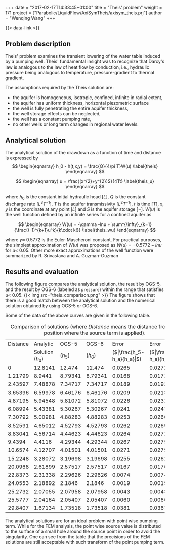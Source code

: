 +++
date = "2017-02-17T14:33:45+01:00"
title = "Theis' problem"
weight = 171
project = ["Parabolic/LiquidFlow/AxiSymTheis/axisym_theis.prj"]
author = "Wenqing Wang"
+++

{{< data-link >}}

## Problem description

Theis' problem examines the transient lowering of the water table induced by a pumping well. Theis' fundamental insight was to recognize that Darcy's law is analogous to the law of heat flow by conduction, i.e., hydraulic pressure being analogous to temperature, pressure-gradient to thermal gradient.

The assumptions required by the Theis solution are:

- the aquifer is homogeneous, isotropic, confined, infinite in radial extent,
- the aquifer has uniform thickness, horizontal piezometric surface
- the well is fully penetrating the entire aquifer thickness,
- the well storage effects can be neglected,
- the well has a constant pumping rate,
- no other wells or long term changes in regional water levels.

## Analytical solution

The analytical solution of the drawdown as a function of time and distance is expressed by
$$
\begin{eqnarray}
h_0 - h(t,x,y) = \frac{Q}{4\pi T}W(u)
\label{theis}
\end{eqnarray}
$$

$$
\begin{eqnarray}
u = \frac{(x^{2}+y^{2})S}{4Tt}
\label{theis_u}
\end{eqnarray}
$$

where $h_0$ is the constant initial hydraulic head $[L]$, $Q$ is the constant discharge rate [$L^{3}T^{-1}$], $T$ is the aquifer transmissivity [$L^{2}T^{-1}$], $t$ is time $[T]$, $x,y$ is the coordinate at any point $[L]$ and $S$ is the aquifer storage $[-]$. $W(u)$ is the well function defined by an infinite series for a confined aquifer as

<!-- vale off -->
$$
\begin{eqnarray}
W(u) = -\gamma -lnu + \sum^{\infty}_{k=1}{\frac{(-1)^{k+1}u^k}{k\cdot k!}}
\label{theis_wu}
\end{eqnarray}
$$
<!-- vale on -->

where $\gamma\approx$ 0.5772 is the Euler-Mascheroni constant. For practical purposes, the simplest approximation of $W(u)$ was proposed as $W(u)=-0.5772-lnu$  for $u <$ 0.05. Other more exact approximations of the well function were summarized by R. Srivastava and A. Guzman-Guzman

## Results and evaluation

The following figure compares the analytical solution, the result by OGS-5, and
 the result by OGS-6 (labeled as `pressure`) within the range that satisfies
 $u <$ 0.05.
{{< img src="theis_comparison.png" >}}
The figure shows that there is a good match between the analytical solution and
 the numerical solution obtained by using OGS-5 or OGS-6.

<p>Some of the data of the above curves are given in the following table.</p>
<table>
<caption>Comparison of solutions (where <em>Distance</em> means the distance
 from the position where the source term is applied).</caption>
<tbody>
<tr class="odd">
<td style="text-align: left;">Distance</td>
<td style="text-align: left;">Analytic</td>
<td style="text-align: left;">OGS-5</td>
<td style="text-align: left;">OGS-6</td>
<td style="text-align: left;">Error</td>
<td style="text-align: left;">Error</td>
</tr>
<tr class="even">
<td style="text-align: left;"></td>
<td style="text-align: left;">Solution (<span class="math inline"><em>h</em><sub><em>a</em></sub></span>)</td>
<td style="text-align: left;">(<span class="math inline"><em>h</em><sub>5</sub></span>)</td>
<td style="text-align: left;">(<span class="math inline"><em>h</em><sub>6</sub></span>)</td>
<td style="text-align: left;">(<span class="math inline">$|\frac{h_5-h_a}{h_a}|$</span>)</td>
<td style="text-align: left;">(<span class="math inline">$|\frac{h_6-h_a}{h_a}|$</span>)</td>
</tr>
<tr class="odd">
<td style="text-align: left;">0</td>
<td style="text-align: left;">12.8141</td>
<td style="text-align: left;">12.474</td>
<td style="text-align: left;">12.474</td>
<td style="text-align: left;">0.0265</td>
<td style="text-align: left;">0.0272</td>
</tr>
<tr class="even">
<td style="text-align: left;">1.21799</td>
<td style="text-align: left;">8.9441</td>
<td style="text-align: left;">8.79341</td>
<td style="text-align: left;">8.79341</td>
<td style="text-align: left;">0.0168</td>
<td style="text-align: left;">0.0171</td>
</tr>
<tr class="odd">
<td style="text-align: left;">2.43597</td>
<td style="text-align: left;">7.48878</td>
<td style="text-align: left;">7.34717</td>
<td style="text-align: left;">7.34717</td>
<td style="text-align: left;">0.0189</td>
<td style="text-align: left;">0.0192</td>
</tr>
<tr class="even">
<td style="text-align: left;">3.65396</td>
<td style="text-align: left;">6.59978</td>
<td style="text-align: left;">6.46176</td>
<td style="text-align: left;">6.46176</td>
<td style="text-align: left;">0.0209</td>
<td style="text-align: left;">0.0213</td>
</tr>
<tr class="odd">
<td style="text-align: left;">4.87195</td>
<td style="text-align: left;">5.94548</td>
<td style="text-align: left;">5.81072</td>
<td style="text-align: left;">5.81072</td>
<td style="text-align: left;">0.0226</td>
<td style="text-align: left;">0.0231</td>
</tr>
<tr class="even">
<td style="text-align: left;">6.08994</td>
<td style="text-align: left;">5.43381</td>
<td style="text-align: left;">5.30267</td>
<td style="text-align: left;">5.30267</td>
<td style="text-align: left;">0.0241</td>
<td style="text-align: left;">0.0247</td>
</tr>
<tr class="odd">
<td style="text-align: left;">7.30792</td>
<td style="text-align: left;">5.00981</td>
<td style="text-align: left;">4.88283</td>
<td style="text-align: left;">4.88283</td>
<td style="text-align: left;">0.0253</td>
<td style="text-align: left;">0.0260</td>
</tr>
<tr class="even">
<td style="text-align: left;">8.52591</td>
<td style="text-align: left;">4.65012</td>
<td style="text-align: left;">4.52793</td>
<td style="text-align: left;">4.52793</td>
<td style="text-align: left;">0.0262</td>
<td style="text-align: left;">0.0269</td>
</tr>
<tr class="odd">
<td style="text-align: left;">8.83041</td>
<td style="text-align: left;">4.56714</td>
<td style="text-align: left;">4.44623</td>
<td style="text-align: left;">4.44623</td>
<td style="text-align: left;">0.0264</td>
<td style="text-align: left;">0.0271</td>
</tr>
<tr class="even">
<td style="text-align: left;">9.4394</td>
<td style="text-align: left;">4.4116</td>
<td style="text-align: left;">4.29344</td>
<td style="text-align: left;">4.29344</td>
<td style="text-align: left;">0.0267</td>
<td style="text-align: left;">0.0275</td>
</tr>
<tr class="odd">
<td style="text-align: left;">10.6574</td>
<td style="text-align: left;">4.12707</td>
<td style="text-align: left;">4.01501</td>
<td style="text-align: left;">4.01501</td>
<td style="text-align: left;">0.0271</td>
<td style="text-align: left;">0.0279</td>
</tr>
<tr class="even">
<td style="text-align: left;">15.2248</td>
<td style="text-align: left;">3.28072</td>
<td style="text-align: left;">3.19698</td>
<td style="text-align: left;">3.19698</td>
<td style="text-align: left;">0.0255</td>
<td style="text-align: left;">0.0261</td>
</tr>
<tr class="odd">
<td style="text-align: left;">20.0968</td>
<td style="text-align: left;">2.61899</td>
<td style="text-align: left;">2.57517</td>
<td style="text-align: left;">2.57517</td>
<td style="text-align: left;">0.0167</td>
<td style="text-align: left;">0.0170</td>
</tr>
<tr class="even">
<td style="text-align: left;">22.8373</td>
<td style="text-align: left;">2.31338</td>
<td style="text-align: left;">2.29626</td>
<td style="text-align: left;">2.29626</td>
<td style="text-align: left;">0.0074</td>
<td style="text-align: left;">0.0074</td>
</tr>
<tr class="odd">
<td style="text-align: left;">24.0553</td>
<td style="text-align: left;">2.18892</td>
<td style="text-align: left;">2.1846</td>
<td style="text-align: left;">2.1846</td>
<td style="text-align: left;">0.0019</td>
<td style="text-align: left;">0.0019</td>
</tr>
<tr class="even">
<td style="text-align: left;">25.2732</td>
<td style="text-align: left;">2.07055</td>
<td style="text-align: left;">2.07958</td>
<td style="text-align: left;">2.07958</td>
<td style="text-align: left;">0.0043</td>
<td style="text-align: left;">0.0043</td>
</tr>
<tr class="odd">
<td style="text-align: left;">25.5777</td>
<td style="text-align: left;">2.04164</td>
<td style="text-align: left;">2.05407</td>
<td style="text-align: left;">2.05407</td>
<td style="text-align: left;">0.0060</td>
<td style="text-align: left;">0.0060</td>
</tr>
<tr class="even">
<td style="text-align: left;">29.8407</td>
<td style="text-align: left;">1.67134</td>
<td style="text-align: left;">1.73518</td>
<td style="text-align: left;">1.73518</td>
<td style="text-align: left;">0.0381</td>
<td style="text-align: left;">0.0367</td>
</tr>
</tbody>
</table>
<p>The analytical solutions are for an ideal problem with point wise pumping
 term. While for the FEM analysis, the point wise source value is distributed to
 the surface of a small hole around the source point in order to avoid the
 singularity. One can see from the table that the precisions of the FEM
 solutions are still acceptable with such transform of the point pumping
 term.</p>
